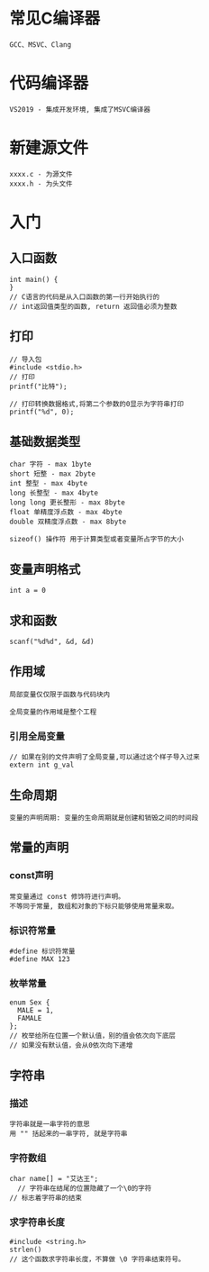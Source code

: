 # 常见C编译器
    GCC、MSVC、Clang
# 代码编译器
    VS2019 - 集成开发环境, 集成了MSVC编译器
# 新建源文件
    xxxx.c - 为源文件
    xxxx.h - 为头文件
# 入门
## 入口函数
    int main() {
    }
    // C语言的代码是从入口函数的第一行开始执行的
    // int返回值类型的函数, return 返回值必须为整数
## 打印
    // 导入包
    #include <stdio.h>
    // 打印
    printf("比特");

    // 打印转换数据格式,将第二个参数的0显示为字符串打印
    printf("%d", 0);
## 基础数据类型
    char 字符 - max 1byte
    short 短整 - max 2byte
    int 整型 - max 4byte
    long 长整型 - max 4byte
    long long 更长整形 - max 8byte
    float 单精度浮点数 - max 4byte
    double 双精度浮点数 - max 8byte

    sizeof() 操作符 用于计算类型或者变量所占字节的大小
## 变量声明格式
    int a = 0
## 求和函数
    scanf("%d%d", &d, &d)
## 作用域
    局部变量仅仅限于函数与代码块内

    全局变量的作用域是整个工程
### 引用全局变量
    // 如果在别的文件声明了全局变量,可以通过这个样子导入过来
    extern int g_val
## 生命周期
    变量的声明周期: 变量的生命周期就是创建和销毁之间的时间段
## 常量的声明
### const声明
    常变量通过 const 修饰符进行声明。
    不等同于常量, 数组和对象的下标只能够使用常量来取。
### 标识符常量
    #define 标识符常量
    #define MAX 123
### 枚举常量
    enum Sex {
      MALE = 1,
      FAMALE
    };
    // 枚举给所在位置一个默认值，别的值会依次向下底层
    // 如果没有默认值，会从0依次向下递增
## 字符串
### 描述
    字符串就是一串字符的意思
    用 "" 括起来的一串字符, 就是字符串
### 字符数组
    char name[] = "艾达王";
	  // 字符串在结尾的位置隐藏了一个\0的字符
    // 标志着字符串的结束
### 求字符串长度
    #include <string.h>
    strlen()
    // 这个函数求字符串长度，不算做 \0 字符串结束符号。
